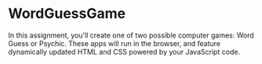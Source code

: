 # WordGuessGame
In this assignment, you'll create one of two possible computer games: Word Guess or Psychic. These apps will run in the browser, and feature dynamically updated HTML and CSS powered by your JavaScript code.

